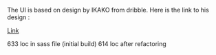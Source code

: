 The UI is based on design by IKAKO from dribble.
Here is the link to his design :

[Link](<https://dribbble.com/shots/19725272-Music-Media-Player-Portal-Concept-UXUI?utm_source=Clipboard_Shot&utm_campaign=ikakot&utm_content=Music%20-%20Media%20(%20Player%20)%20Portal%20Concept%20UXUI&utm_medium=Social_Share&utm_source=Clipboard_Shot&utm_campaign=ikakot&utm_content=Music%20-%20Media%20(%20Player%20)%20Portal%20Concept%20UXUI&utm_medium=Social_Share>)

633 loc in sass file (initial build)
614 loc after refactoring
